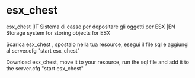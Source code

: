 # esx_chest
esx_chest 
|IT Sistema di casse per depositare gli oggetti per ESX 
|EN Storage system for storing objects for ESX   

Scarica esx_chest , spostalo nella tua resource, esegui il file sql e aggiungi al server.cfg "start esx_chest"  

Download esx_chest, move it to your resource, run the sql file and add it to the server.cfg "start esx_chest"
